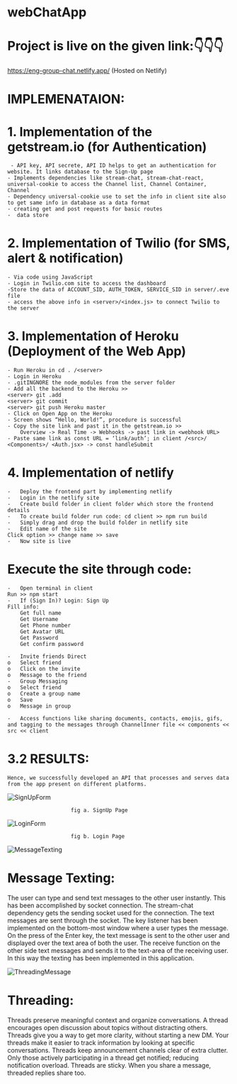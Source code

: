 ﻿# webChatApp

# Project is live on the given link:👇👇👇
https://eng-group-chat.netlify.app/		(Hosted on Netlify)

# IMPLEMENATAION:

# 1. Implementation of the getstream.io (for Authentication)
	 - API key, API secrete, API ID helps to get an authentication for website. It links database to the Sign-Up page
	- Implements dependencies like stream-chat, stream-chat-react, universal-cookie to access the Channel list, Channel Container, Channel
	- Dependency universal-cookie use to set the info in client site also to get same info in database as a data format
	- creating get and post requests for basic routes
	-  data store
 
# 2. Implementation of Twilio (for SMS, alert & notification)
	- Via code using JavaScript
	- Login in Twilio.com site to access the dashboard
	-Store the data of ACCOUNT_SID, AUTH_TOKEN, SERVICE_SID in server/.eve file
	- access the above info in <server>/<index.js> to connect Twilio to the server

# 3. Implementation of Heroku (Deployment of the Web App)
	- Run Heroku in cd . /<server>
	- Login in Heroku
	- .gitINGNORE the node_modules from the server folder
	- Add all the backend to the Heroku >> 
    <server> git .add
    <server> git commit
    <server> git push Heroku master
	- Click on Open App on the Heroku
	- Screen shows “Hello, World!”, procedure is successful
	- Copy the site link and past it in the getstream.io >> 
		Overview -> Real Time -> Webhooks -> past link in <webhook URL>
    - Paste same link as const URL = ‘link/auth’; in client /<src>/ <Components>/ <Auth.jsx> -> const handleSubmit

# 4. Implementation of netlify

    -	Deploy the frontend part by implementing netlify 
    -	Login in the netlify site 
    -	Create build folder in client folder which store the frontend details
    -	To create build folder run code: cd client >> npm run build
    -	Simply drag and drop the build folder in netlify site 
    -	Edit name of the site
    Click option >> change name >> save 
    -	Now site is live 


# Execute the site through code:
    -	Open terminal in client 
    Run >> npm start
    -	If (Sign In)? Login: Sign Up
    Fill info:
    	Get full name
    	Get Username
    	Get Phone number
    	Get Avatar URL
    	Get Password
    	Get confirm password
    	
    -	Invite friends Direct
    o	Select friend
    o	Click on the invite
    o	Message to the friend
    -	Group Messaging
    o	Select friend 
    o	Create a group name
    o	Save 
    o	Message in group
    
    -	Access functions like sharing documents, contacts, emojis, gifs, and tagging to the messages through ChannelInner file << components << src << client


# 3.2 RESULTS:
	Hence, we successfully developed an API that processes and serves data from the app present on different platforms. 	
![SignUpForm](https://github.com/Datta8517/webChatApp/assets/84066284/a7c7b52f-5417-4326-8032-b3a1063fdb6f)

						fig a. SignUp Page


![LoginForm](https://github.com/Datta8517/webChatApp/assets/84066284/70fcdbfb-a261-4792-8e00-0bd7bb6b2923)

						fig b. Login Page





![MessageTexting](https://github.com/Datta8517/webChatApp/assets/84066284/92cf843b-544a-4df9-986a-01504ddc8ac4)

# Message Texting: 
The user can type and send text messages to the other user instantly. This has been accomplished by socket connection. The stream-chat dependency gets the sending socket used for the connection. The text messages are sent through the socket. The key listener has been implemented on the bottom-most window where a user types the message. On the press of the Enter key, the text message is sent to the other user and displayed over the text area of both the user. The receive function on the other side text messages and sends it to the text-area of the receiving user. In this way the texting has been implemented in this application.






 
![ThreadingMessage](https://github.com/Datta8517/webChatApp/assets/84066284/3ffb4aa2-7117-4eea-a2b2-e365befc1474)			

# Threading:  
Threads preserve meaningful context and organize conversations. A thread encourages open discussion about topics without distracting others. Threads give you a way to get more clarity, without starting a new DM. Your threads make it easier to track information by looking at specific conversations. Threads keep announcement channels clear of extra clutter. Only those actively participating in a thread get notified; reducing notification overload. Threads are sticky. When you share a message, threaded replies share too. 

